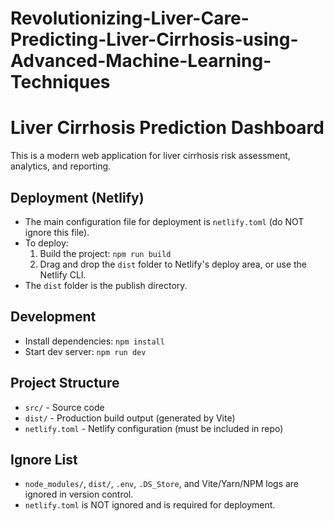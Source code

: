 # Revolutionizing-Liver-Care-Predicting-Liver-Cirrhosis-using-Advanced-Machine-Learning-Techniques
# Liver Cirrhosis Prediction Dashboard

This is a modern web application for liver cirrhosis risk assessment, analytics, and reporting.

## Deployment (Netlify)

- The main configuration file for deployment is `netlify.toml` (do NOT ignore this file).
- To deploy:
  1. Build the project: `npm run build`
  2. Drag and drop the `dist` folder to Netlify's deploy area, or use the Netlify CLI.
- The `dist` folder is the publish directory.

## Development

- Install dependencies: `npm install`
- Start dev server: `npm run dev`

## Project Structure
- `src/` - Source code
- `dist/` - Production build output (generated by Vite)
- `netlify.toml` - Netlify configuration (must be included in repo)

## Ignore List
- `node_modules/`, `dist/`, `.env`, `.DS_Store`, and Vite/Yarn/NPM logs are ignored in version control.
- `netlify.toml` is NOT ignored and is required for deployment. 
